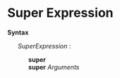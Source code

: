 # Super Expression

**Syntax**

<ul>
    <i>SuperExpression</i> :
    <ul>
        <b>super</b><br>
        <b>super</b> <i>Arguments</i>
    </ul>
</ul>
